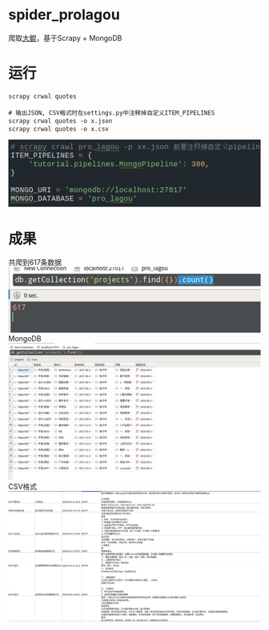 # spider_prolagou
爬取[大鲲](https://pro.lagou.com/project/)，基于Scrapy + MongoDB

# 运行
```
scrapy crwal quotes

# 输出JSON, CSV格式时在settings.py中注释掉自定义ITEM_PIPELINES
scrapy crwal quotes -o x.json
scrapy crwal quotes -o x.csv
```
![image](./screenshots/5.png)

# 成果
共爬到617条数据
![image](./screenshots/2.png)
MongoDB
![image](./screenshots/3.png)
CSV格式
![image](./screenshots/4.png)
